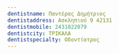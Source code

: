 ```yaml
---
dentistname: Παντέρας Δημήτριος
dentistaddress: Ασκληπιού 9 42131
dentistmobile: 2431022079
dentistcity: ΤΡΙΚΑΛΑ
dentistspecialty: Οδοντίατρος
---
```

